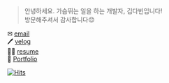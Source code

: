 > 안녕하세요. 가슴뛰는 일을 하는 개발자, 김다빈입니다!  
> 방문해주셔서 감사합니다😊

✉    [email](alalekqls22@naver.com)   
🖊    [velog](https://velog.io/@dabin)  
🙋‍♀️    [resume](https://github.com/dabinKim-0318/Resume)  
💖 [Portfolio](https://abundant-playground-8c8.notion.site/ce7fca1d4f564e74b696db7d3c4467e3)

[![Hits](https://hits.seeyoufarm.com/api/count/incr/badge.svg?url=https%3A%2F%2Fgithub.com%2FdabinKim-0318&count_bg=%2379C83D&title_bg=%23555555&icon=&icon_color=%23E7E7E7&title=hits&edge_flat=false)](https://hits.seeyoufarm.com)
